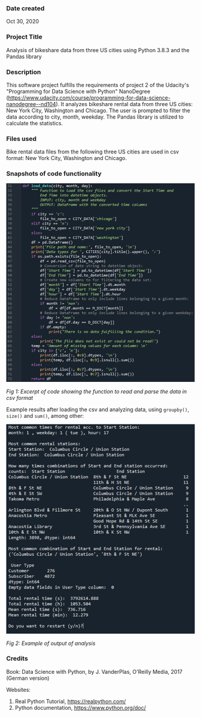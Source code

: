 ### Date created
Oct 30, 2020

### Project Title
Analysis of bikeshare data from three US cities using Python 3.8.3 and the Pandas library

### Description
This software project fulfills the requirements of project 2 of the Udacity's "Programming for Data Science with Python" NanoDegree (https://www.udacity.com/course/programming-for-data-science-nanodegree--nd104). It analyzes bikeshare rental data from three US cities: New York City, Washington and Chicago. The user is prompted to filter the data according to city, month, weekday. The Pandas library is utilized to calculate the statistics.

### Files used
Bike rental data files from the following three US cities are used in csv format: New York City, Washington and Chicago.

### Snapshots of code functionality

![](https://github.com/DirkMueller8/python_bikeshare_project/blob/master/snapshot.png)

*Fig 1: Excerpt of code showing the function to read and parse the data in csv format*

Example results after loading the csv and analyzing data, using `groupby()`, `size()` and `sum()`, among other:

![](https://github.com/DirkMueller8/python_bikeshare_project/blob/master/snapshot_1.png)

*Fig 2: Example of output of analysis*

### Credits
Book: Data Science with Python, by J. VanderPlas, O'Reilly Media, 2017 (German version)

Websites:

1. Real Python Tutorial, https://realpython.com/
1. Python documentation, https://www.python.org/doc/

